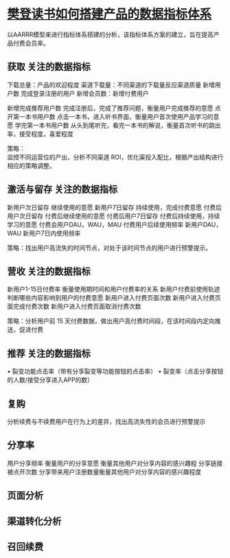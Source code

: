 # [樊登读书如何搭建产品的数据指标体系](https://www.toutiao.com/i6778065608194916868/)

以AARRR模型来进行指标体系搭建的分析，该指标体系方案的建立，旨在提高产品付费会员率。

## 获取 关注的数据指标
下载总量：产品的欢迎程度
渠道下载量：不同渠道的下载量反应渠道质量
新增用户数 完成登录注册的用户
新增会员数：新增付费用户

新增完成推荐用户数 完成注册后，完成了推荐问题，衡量用户完成推荐的意愿
点开第一本书用户数 点击一本书，进入听书界面，衡量用户首次使用产品学习的意愿
学完第一本书用户数 从头到尾听完，看完一本书的解说，衡量首次听书的跳出率，接受程度，喜爱程度

策略：  
监控不同运营位的产出，分析不同渠道 ROI，优化渠投入配比，根据产出结构进行相应的策略调整。

## 激活与留存 关注的数据指标
新用户次日留存 继续使用的意愿
新用户7日留存 持续使用，完成付费意愿
付费后用户次日留存 付费后继续使用的意愿
付费后用户7日留存 付费后持续使用，持续学习的意愿
付费会用户DAU，WAU，MAU 付费用户后续使用频率
新用户DAU，WAU 新用户7日内使用频率

策略：找出用户高流失的时间节点，对处于该时间节点的用户进行预警提示。

## 营收 关注的数据指标
新用户1-15日付费率 衡量使用期时间和用户付费率的关系
新用户付费前使用轨迹 判断哪些内容影响到用户的付费意愿
新用户进入付费页面次数
新用户进入付费页面完成付费次数
新用户进入付费页面取消付费次数

策略：分析用户前 15 天付费数据，做出用户高付费时间段，在该时间段内定向推送，促进付费

## 推荐 关注的数据指标

• 裂变功能点击率（带有分享裂变等功能按钮的点击率）
• 裂变率（点击分享按钮的人数/接受分享进入APP的数）

## 复购 

分析续费与不续费用户在行为上的差异，找出高流失性的会员进行预警提示

## 分享率

用户分享频率 衡量用户的分享意愿 衡量其他用户对分享内容的感兴趣程
分享链接被点开次数
分享带来用户注册数量衡量其他用户对分享内容的感兴趣程度

## 页面分析

## 渠道转化分析

## 召回续费

